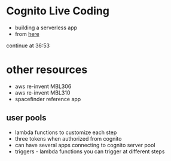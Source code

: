 # Cognito Live Coding

* building a serverless app
* from [here](https://www.youtube.com/watch?v=TowcW1aTDqE)

continue at 36:53

# other resources
* aws re-invent MBL306
* aws re-invent MBL310
* spacefinder reference app

## user pools

* lambda functions to customize each step
* three tokens when authorized from cognito
* can have several apps connecting to cognito server pool
* triggers - lambda functions you can trigger at different steps
